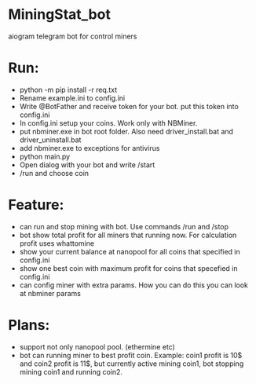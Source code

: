 # MiningStat_bot
aiogram telegram bot for control miners

# Run:
- python -m pip install -r req.txt
- Rename example.ini to config.ini
- Write @BotFather and receive token for your bot. put this token into config.ini
- In config.ini setup your coins. Work only with NBMiner. 
- put nbminer.exe in bot root folder. Also need driver_install.bat and driver_uninstall.bat
- add nbminer.exe to exceptions for antivirus
- python main.py
- Open dialog with your bot and write /start
- /run and choose coin

# Feature:
- can run and stop mining with bot. Use commands /run and /stop
- bot show total profit for all miners that running now. For calculation profit uses whattomine
- show your current balance at nanopool for all coins that specified in config.ini
- show one best coin with maximum profit for coins that specefied in config.ini
- can config miner with extra params. How you can do this you can look at nbminer params

# Plans:
- support not only nanopool pool. (ethermine etc)
- bot can running miner to best profit coin. Example: coin1 profit is 10$ and coin2 profit is 11$, but currently active mining coin1, bot stopping  mining coin1 and running coin2.

